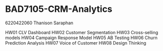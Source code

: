 # BAD7105-CRM-Analytics
6220422060 Thanison Saraphan 


HW01 CLV Dashboard
HW02 Customer Segmentation
HW03 Cross-selling models
HW04 Campaign Response Model
HW05 AB Testing
HW06 Churn Prediction Analysis
HW07 Voice of Customer
HW08 Design Thinking
